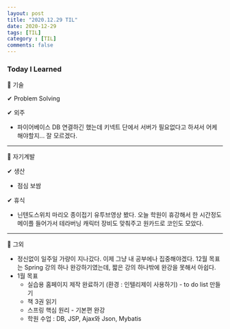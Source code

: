```yaml
---
layout: post
title: "2020.12.29 TIL"
date: 2020-12-29
tags: [TIL]
category : [TIL]
comments: false
---
```


### Today I Learned  

💎 기술  

✔ Problem Solving  

✔ 외주
- 파이어베이스 DB 연결하긴 했는데 키넥트 단에서 서버가 필요없다고 하셔서 어케 해야할지... 잘 모르겠다.

---

💎 자기계발  

✔ 생산  
- 점심 보쌈

✔ 휴식
- 닌텐도스위치 마리오 종이접기 유투브영상 봤다. 오늘 학원이 휴강해서 한 시간정도 메이플 들어가서 테라버닝 캐릭터 장비도 맞춰주고 원카드로 코인도 모았다.

---

💎 그외  
- 정신없이 일주일 가량이 지나갔다. 이제 그냥 내 공부에나 집중해야겠다. 12월 목표는 Spring 강의 하나 완강하기였는데, 짧은 강의 하나밖에 완강을 못해서 아쉽다.
- 1월 목표
  - 실습용 홈페이지 제작 완료하기 (환경 : 인텔리제이 사용하기) - to do list 만들기
  - 책 3권 읽기
  - 스프링 핵심 원리 - 기본편 완강
  - 학원 수업 : DB, JSP, Ajax와 Json, Mybatis
